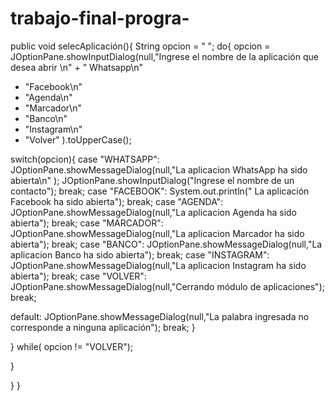 # trabajo-final-progra-
public void selecAplicación(){
String opcion = " "; do{ opcion = JOptionPane.showInputDialog(null,"Ingrese el nombre de la aplicación que desea abrir \n" +
" Whatsapp\n"
+ "Facebook\n" 
+ "Agenda\n" 
+ "Marcador\n" 
+ "Banco\n" 
+ "Instagram\n" 
+ "Volver" ).toUpperCase();

switch(opcion){ 
case "WHATSAPP": 
JOptionPane.showMessageDialog(null,"La aplicacion WhatsApp ha sido abierta\n" );
JOptionPane.showInputDialog("Ingrese el nombre de un contacto"); 
break; 
case "FACEBOOK": 
System.out.println(" La aplicación Facebook ha sido abierta"); 
break; 
case "AGENDA": 
JOptionPane.showMessageDialog(null,"La aplicacion Agenda ha sido abierta");
break; 
case "MARCADOR":
JOptionPane.showMessageDialog(null,"La aplicacion Marcador ha sido abierta"); 
break; 
case "BANCO": 
JOptionPane.showMessageDialog(null,"La aplicacion Banco ha sido abierta"); 
break; 
case "INSTAGRAM":
JOptionPane.showMessageDialog(null,"La aplicacion Instagram ha sido abierta");
break;
case "VOLVER":
JOptionPane.showMessageDialog(null,"Cerrando módulo de aplicaciones");
break;

default: 
    JOptionPane.showMessageDialog(null,"La palabra ingresada no corresponde a ninguna aplicación");
       break;
}

} while( opcion != "VOLVER");

}
  

}
}
